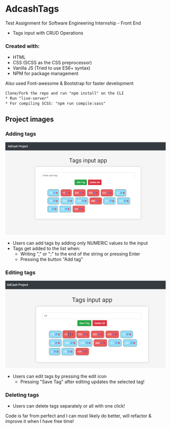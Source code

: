 # AdcashTags

Test Assignment for Software Engineering Internship - Front End
* Tags input with CRUD Operations

### Created with: 
* HTML
* CSS (SCSS as the CSS preprocessor)
* Vanilla JS (Tried to use ES6+ syntax)
* NPM for package management

Also used Font-awesome & Bootstrap for faster development 

~~~~
Clone/Fork the repo and run "npm install" on the CLI
* Run "live-server"
* For compiling SCSS: "npm run compile:sass"
~~~~

## Project images

### Adding tags 
![picture](assets/img/adcash.png)
* Users can add tags by adding only NUMERIC values to the input
* Tags get added to the list when:
  * Writing "," or ";" to the end of the string or pressing Enter
  * Pressing the button "Add tag"

### Editing tags
![picture](assets/img/adcash_2.png)
* Users can edit tags by pressing the edit icon
  * Pressing "Save Tag" after editing updates the selected tag!

### Deleting tags
* Users can delete tags separately or all with one click!

Code is far from perfect and I can most likely do better, will refactor & improve it when I have free time!
